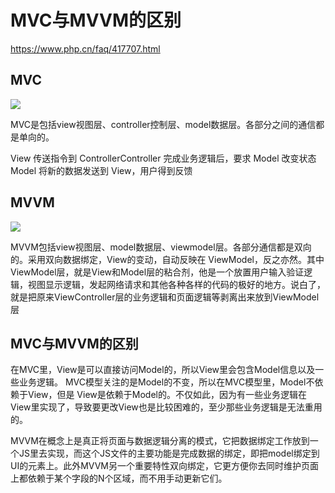 # MVC与MVVM的区别

<https://www.php.cn/faq/417707.html>

## MVC

![](https://img.php.cn/upload/article/000/000/028/5cc15a3793af8801.jpg)

MVC是包括view视图层、controller控制层、model数据层。各部分之间的通信都是单向的。

View 传送指令到 ControllerController 完成业务逻辑后，要求 Model 改变状态Model 将新的数据发送到 View，用户得到反馈

## MVVM

![](https://img.php.cn/upload/article/000/000/028/5cc159f5ea5e9940.jpg)

MVVM包括view视图层、model数据层、viewmodel层。各部分通信都是双向的。采用双向数据绑定，View的变动，自动反映在 ViewModel，反之亦然。其中ViewModel层，就是View和Model层的粘合剂，他是一个放置用户输入验证逻辑，视图显示逻辑，发起网络请求和其他各种各样的代码的极好的地方。说白了，就是把原来ViewController层的业务逻辑和页面逻辑等剥离出来放到ViewModel层

## MVC与MVVM的区别

在MVC里，View是可以直接访问Model的，所以View里会包含Model信息以及一些业务逻辑。 MVC模型关注的是Model的不变，所以在MVC模型里，Model不依赖于View，但是 View是依赖于Model的。不仅如此，因为有一些业务逻辑在View里实现了，导致要更改View也是比较困难的，至少那些业务逻辑是无法重用的。

MVVM在概念上是真正将页面与数据逻辑分离的模式，它把数据绑定工作放到一个JS里去实现，而这个JS文件的主要功能是完成数据的绑定，即把model绑定到UI的元素上。此外MVVM另一个重要特性双向绑定，它更方便你去同时维护页面上都依赖于某个字段的N个区域，而不用手动更新它们。
